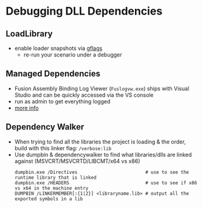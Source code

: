 # Debugging DLL Dependencies

## LoadLibrary

- enable loader snapshots via [gflags](https://blogs.msdn.microsoft.com/junfeng/2006/11/20/debugging-loadlibrary-failures/)
  - re-run your scenario under a debugger

## Managed Dependencies

- Fusion Assembly Binding Log Viewer (`Fuslogvw.exe`) ships with Visual Studio and can be quickly accessed via the VS console
- run as admin to get everything logged
- [more info](https://docs.microsoft.com/en-us/dotnet/framework/tools/fuslogvw-exe-assembly-binding-log-viewer)

## Dependency Walker

- When trying to find all the libraries the project is loading & the order, build with this linker flag: `/verbose:lib`
- Use dumpbin & dependencywalker to find what libraries/dlls are linked against (MSVCRT/MSVCRTD/LIBCMT/x64 vs x86)
  ```shell
  dumpbin.exe /Directives                         # use to see the runtime library that is linked
  dumpbin.exe /HEADERS                            # use to see if x86 vs x64 in the machine entry
  DUMPBIN /LINKERMEMBER[:{1|2}] <libraryname.lib> # output all the exported symbols in a lib
  ```
